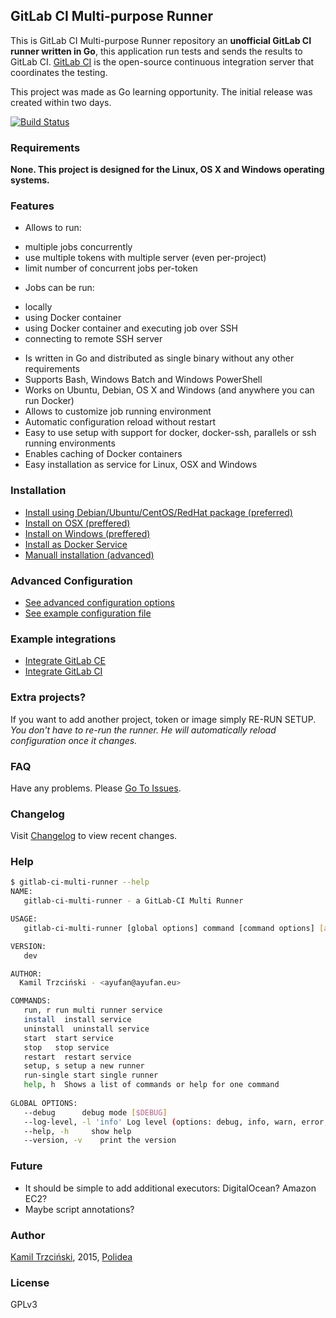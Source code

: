 ## GitLab CI Multi-purpose Runner

This is GitLab CI Multi-purpose Runner repository an **unofficial GitLab CI runner written in Go**, this application run tests and sends the results to GitLab CI.
[GitLab CI](https://about.gitlab.com/gitlab-ci) is the open-source continuous integration server that coordinates the testing.

This project was made as Go learning opportunity. The initial release was created within two days.

[![Build Status](https://ci.gitlab.com/projects/1885/status.png?ref=master)](https://ci.gitlab.com/projects/1885?ref=master)

### Requirements

**None. This project is designed for the Linux, OS X and Windows operating systems.**

### Features

* Allows to run:
 - multiple jobs concurrently
 - use multiple tokens with multiple server (even per-project)
 - limit number of concurrent jobs per-token
* Jobs can be run:
 - locally
 - using Docker container
 - using Docker container and executing job over SSH
 - connecting to remote SSH server
* Is written in Go and distributed as single binary without any other requirements
* Supports Bash, Windows Batch and Windows PowerShell
* Works on Ubuntu, Debian, OS X and Windows (and anywhere you can run Docker)
* Allows to customize job running environment
* Automatic configuration reload without restart
* Easy to use setup with support for docker, docker-ssh, parallels or ssh running environments
* Enables caching of Docker containers
* Easy installation as service for Linux, OSX and Windows

### Installation

* [Install using Debian/Ubuntu/CentOS/RedHat package (preferred)](docs/install-on-linux.md)
* [Install on OSX (preffered)](docs/install-on-osx.md)
* [Install on Windows (preffered)](docs/install-on-windows.md)
* [Install as Docker Service](docs/install-on-docker.md)
* [Manuall installation (advanced)](docs/install-manually.md)

### Advanced Configuration

* [See advanced configuration options](docs/advanced-configuration.md)
* [See example configuration file](config.toml.example)

### Example integrations

* [Integrate GitLab CE](docs/example-integration-gitlab.md)
* [Integrate GitLab CI](docs/example-integration-gitlab-ci.md)

### Extra projects?

If you want to add another project, token or image simply RE-RUN SETUP. *You don't have to re-run the runner. He will automatically reload configuration once it changes.*

### FAQ

Have any problems. Please [Go To Issues](https://github.com/ayufan/gitlab-ci-multi-runner/issues).

### Changelog

Visit [Changelog](CHANGELOG.md) to view recent changes.

### Help

```bash
$ gitlab-ci-multi-runner --help
NAME:
   gitlab-ci-multi-runner - a GitLab-CI Multi Runner

USAGE:
   gitlab-ci-multi-runner [global options] command [command options] [arguments...]

VERSION:
   dev

AUTHOR:
  Kamil Trzciński - <ayufan@ayufan.eu>

COMMANDS:
   run, r run multi runner service
   install  install service
   uninstall  uninstall service
   start  start service
   stop   stop service
   restart  restart service
   setup, s setup a new runner
   run-single start single runner
   help, h  Shows a list of commands or help for one command
   
GLOBAL OPTIONS:
   --debug      debug mode [$DEBUG]
   --log-level, -l 'info' Log level (options: debug, info, warn, error, fatal, panic)
   --help, -h     show help
   --version, -v    print the version
```

### Future

* It should be simple to add additional executors: DigitalOcean? Amazon EC2?
* Maybe script annotations?

### Author

[Kamil Trzciński](mailto:ayufan@ayufan.eu), 2015, [Polidea](http://www.polidea.com/)

### License

GPLv3
